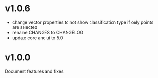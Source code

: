 # v1.0.6

- change vector properties to not show classification type if only points are selected
- rename CHANGES to CHANGELOG
- update core and ui to 5.0

# v1.0.0

Document features and fixes
